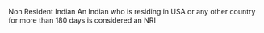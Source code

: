 Non Resident Indian
An Indian who is residing in USA or any other country for more than 180 days is considered an NRI